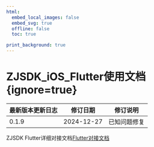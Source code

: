 ```yaml
---
html:
  embed_local_images: false
  embed_svg: true
  offline: false
  toc: true

print_background: true
---
```


# ZJSDK_iOS_Flutter使用文档 {ignore=true}

| 最新版本更新日志 | 修订日期  | 修订说明       |
| -- | -- | -- |
| 0.1.9 | 2024-12-27 | 已知问题修复 |

ZJSDK Flutter详细对接文档[Flutter对接文档](https://static-1318684143.cos.ap-shanghai.myqcloud.com/sdk-downloads/docs/flutter/ios/index.html)